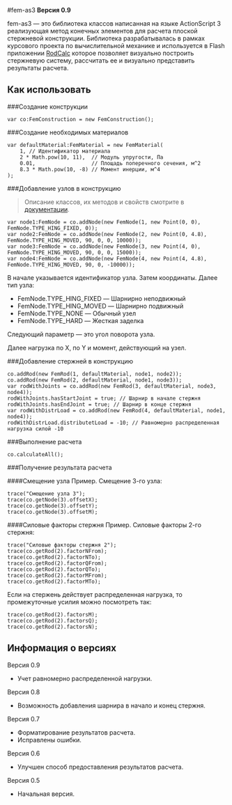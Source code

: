 #fem-as3
**Версия 0.9**

fem-as3 — это библиотека классов написанная на языке ActionScript 3 реализующая метод конечных элементов для расчета плоской стержневой конструкции. Библиотека разрабатывалась в рамках курсового проекта по вычислительной механике и используется в Flash приложении [RodCalc](http://ninasb.ru/rodcalc.html) которое позволяет визуально построить стержневую систему, рассчитать ее и визуально представить результаты расчета.

## Как использовать

###Создание конструкции
```as3
var co:FemConstruction = new FemConstruction();
```

###Создание необходимых материалов
```as3
var defaultMaterial:FemMaterial = new FemMaterial(
    1, // Идентификатор материала
    2 * Math.pow(10, 11),  // Модуль упругости, Па
    0.01,                  // Площадь поперечного сечения, м^2
    8.3 * Math.pow(10, -8) // Момент инерции, м^4
);
```

###Добавление узлов в конструкцию
> Описание классов, их методов и свойств смотрите в [документации](http://subdan.github.com/fem-as3/).

```as3
var node1:FemNode = co.addNode(new FemNode(1, new Point(0, 0), FemNode.TYPE_HING_FIXED, 0));
var node2:FemNode = co.addNode(new FemNode(2, new Point(0, 4.8), FemNode.TYPE_HING_MOVED, 90, 0, 0, 10000));
var node3:FemNode = co.addNode(new FemNode(3, new Point(4, 0), FemNode.TYPE_HING_MOVED, 90, 0, 0, 15000));
var node4:FemNode = co.addNode(new FemNode(4, new Point(4, 4.8), FemNode.TYPE_HING_MOVED, 90, 0, -10000));
```
В начале указывается идентификатор узла. Затем координаты. Далее тип узла:

- FemNode.TYPE_HING_FIXED — Шарнирно неподвижный
- FemNode.TYPE_HING_MOVED — Шарнирно подвижный
- FemNode.TYPE_NONE — Обычный узел
- FemNode.TYPE_HARD — Жесткая заделка

Следующий параметр — это угол поворота узла.

Далее нагрузка по X, по Y и момент, действующий на узел.

###Добавление стержней в конструкцию
```as3
co.addRod(new FemRod(1, defaultMaterial, node1, node2));
co.addRod(new FemRod(2, defaultMaterial, node1, node3));
var rodWithJoints = co.addRod(new FemRod(3, defaultMaterial, node3, node4));
rodWithJoints.hasStartJoint = true; // Шарнир в начале стержня
rodWithJoints.hasEndJoint = true; // Шарнир в конце стержня
var rodWithDistrLoad = co.addRod(new FemRod(4, defaultMaterial, node1, node4));
rodWithDistrLoad.distributetLoad = -10; // Равномерно распределенная нагрузка силой -10
```

###Выполнение расчета
```as3
co.calculateAll();
```

###Получение результата расчета

####Смещение узла
Пример. Смещение 3-го узла:
```as3
trace("Смещение узла 3");
trace(co.getNode(3).offsetX);
trace(co.getNode(3).offsetY);
trace(co.getNode(3).offsetM);
```

####Силовые факторы стержня
Пример. Силовые факторы 2-го стержня:
```as3
trace("Силовые факторы стержня 2");
trace(co.getRod(2).factorNFrom);
trace(co.getRod(2).factorNTo);
trace(co.getRod(2).factorQFrom);
trace(co.getRod(2).factorQTo);
trace(co.getRod(2).factorMFrom);
trace(co.getRod(2).factorMTo);
```

Если на стержень действует распределенная нагрузка, то промежуточные усилия можно посмотреть так:
```as3
trace(co.getRod(2).factorsM);
trace(co.getRod(2).factorsQ);
trace(co.getRod(2).factorsN);
```

## Информация о версиях

Версия 0.9
- Учет равномерно распределенной нагрузки.

Версия 0.8
- Возможность добавления шарнира в начало и конец стержня.

Версия 0.7
- Форматирование результатов расчета.
- Исправлены ошибки.

Версия 0.6
- Улучшен способ предоставления результатов расчета.

Версия 0.5
- Начальная версия.
